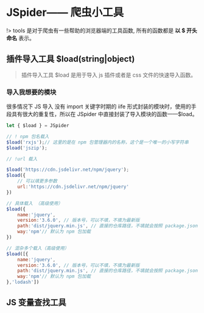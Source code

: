 # JSpider—— 爬虫小工具

!>    tools 是对于爬虫有一些帮助的浏览器端的工具函数, 所有的函数都是 **以 $ 开头命名** 表示。

## 插件导入工具 $load(string|object)

>    插件导入工具 $load 是用于导入 js 插件或者是 css 文件的快速导入函数。

### 导入我想要的模块

很多情况下 JS 导入 没有 import 关键字时期的 iife 形式封装的模块时，使用的手段具有很大的重复性，所以在 JSpider 中直接封装了导入模块的函数——$load。

```js
let { $load } = JSpider

// ! npm 包名载入
$load('rxjs');// 这里的是在 npm 包管理器内的名称，这个是一个唯一的小写字符串
$load('jszip');

// !url 载入

$load('https://cdn.jsdelivr.net/npm/jquery');
$load({
    // 可以填更多参数
    url:'https://cdn.jsdelivr.net/npm/jquery'
})

// 具体载入 （高级使用）
$load({
    name:'jquery', 
    version:'3.6.0', // 版本号，可以不填，不填为最新版
    path:'dist/jquery.min.js', // 直接的仓库路径，不填就会按照 package.json 中的路径进行读取，可能会错误
    way:'npm'// 默认为 npm 包加载
})

// 混杂多个载入（高级使用）
$load([{
    name:'jquery', 
    version:'3.6.0', // 版本号，可以不填，不填为最新版
    path:'dist/jquery.min.js', // 直接的仓库路径，不填就会按照 package.json 中的路径进行读取，可能会错误
    way:'npm'// 默认为 npm 包加载
},'lodash'])

```

## JS 变量查找工具

